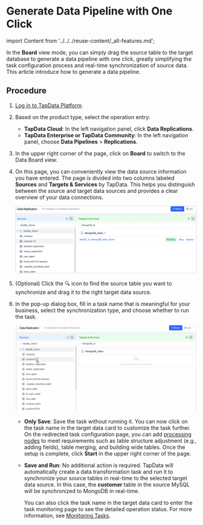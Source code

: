 # Generate Data Pipeline with One Click

import Content from '../../../reuse-content/_all-features.md';

<Content />

In the **Board** view mode, you can simply drag the source table to the target database to generate a data pipeline with one click, greatly simplifying the task configuration process and real-time synchronization of source data. This article introduce how to generate a data pipeline.

## Procedure

1. [Log in to TapData Platform](../../log-in.md).

2. Based on the product type, select the operation entry:

    * **TapData Cloud**: In the left navigation panel, click **Data Replications**.
    * **TapData Enterprise or TapData Community**: In the left navigation panel, choose **Data Pipelines** > **Replications**.
3. In the upper right corner of the page, click on **Board** to switch to the Data Board view.

4. On this page, you can conveniently view the data source information you have entered. The page is divided into two columns labeled **Sources** and **Targets & Services** by TapData. This helps you distinguish between the source and target data sources and provides a clear overview of your data connections.

   ![Data Integration Mode Page](../../../images/view_etl_dashboard.png)

5. (Optional) Click the 🔍 icon to find the source table you want to synchronize and drag it to the right target data source.

6. In the pop-up dialog box, fill in a task name that is meaningful for your business, select the synchronization type, and choose whether to run the task.

   ![Create Task](../../../images/create_etl_task.gif)

   - **Only Save**: Save the task without running it. You can now click on the task name in the target data card to customize the task further. On the redirected task configuration page, you can add [processing nodes](../data-development/process-node) to meet requirements such as table structure adjustment (e.g., adding fields), table merging, and building wide tables. Once the setup is complete, click **Start** in the upper right corner of the page.

   - **Save and Run**: No additional action is required. TapData will automatically create a data transformation task and run it to synchronize your source tables in real-time to the selected target data source. In this case, the **customer** table in the source MySQL will be synchronized to MongoDB in real-time.

      You can also click the task name in the target data card to enter the task monitoring page to see the detailed operation status. For more information, see [Monitoring Tasks](monitor-task.md).

